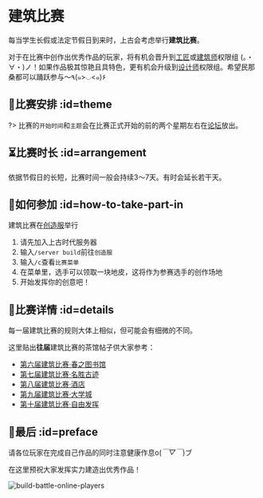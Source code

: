 # 建筑比赛

每当学生长假或法定节假日到来时，上古会考虑举行**建筑比赛**。

对于在比赛中创作出优秀作品的玩家，将有机会晋升到[工匠][crafter]或[建筑师][architect]权限组 (。・∀・)ノ！如果作品极其惊艳且具特色，更有机会升级到[设计师][designer]权限组。希望民那桑都可以踊跃参与～٩(๑>◡<๑)۶

## 📅比赛安排 :id=theme

?> 比赛的`开始时间`和`主题`会在比赛正式开始的前的两个星期左右在[论坛](https://bbs.mewcraft.cc/)放出。

## ⏳比赛时长 :id=arrangement

依据节假日的长短，比赛时间一般会持续3～7天。有时会延长若干天。

## 👋如何参加 :id=how-to-take-part-in

建筑比赛在[创造服](/servers/creative.md)举行

1. 请先加入上古时代服务器
2. 输入`/server build`前往`创造服`
3. 输入`/c`查看`比赛菜单`
4. 在菜单里，选手可以领取一块地皮，这将作为参赛选手的创作场地
5. 开始发挥你的创意吧！

## 💯比赛详情 :id=details

每一届建筑比赛的规则大体上相似，但可能会有细微的不同。

这里贴出**往届**建筑比赛的茶馆帖子供大家参考：

- [第六届建筑比赛·春之图书馆](https://bbs.mewcraft.cc/d/108-2019)
- [第七届建筑比赛·名胜古迹](https://bbs.mewcraft.cc/d/208-2019)
- [第八届建筑比赛·酒店](https://bbs.mewcraft.cc/d/431-2020)
- [第九届建筑比赛·大学城](https://bbs.mewcraft.cc/d/488-1202)
- [第十届建筑比赛·自由发挥](https://bbs.mewcraft.cc/d/512-2021)

## 🎊最后 :id=preface

请各位玩家在完成自己作品的同时注意健康作息o(*￣▽￣*)ブ

在这里预祝大家发挥实力建造出优秀作品！

![build-battle-online-players](https://mimaru-jp.oss-ap-northeast-1.aliyuncs.com/images/build-battle-online-players.jpg)

[crafter]: /main/groups.md#crafter "工匠"
[designer]: /main/groups.md#designer "设计师"
[architect]: /main/groups.md#arch "建筑师"

